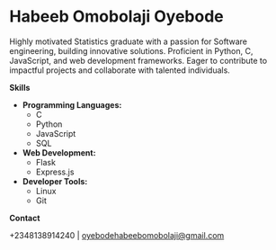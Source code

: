 # Habeeb Omobolaji Oyebode

Highly motivated Statistics graduate with a passion for Software engineering, building innovative solutions. Proficient in Python, C, JavaScript, and web development frameworks. Eager to contribute to impactful projects and collaborate with talented individuals.

**Skills**

* **Programming Languages:**
    * C
    * Python
    * JavaScript
    * SQL
* **Web Development:**
    * Flask
    * Express.js
* **Developer Tools:**
    * Linux
    * Git

**Contact**

+2348138914240 | oyebodehabeebomobolaji@gmail.com
